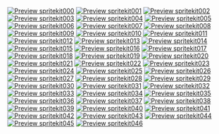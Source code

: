 [![Preview spritekit000](./img/spritekit000.png)](./000_spritekit.md)
[![Preview spritekit001](./img/spritekit001.png)](./001_spritekit.md)
[![Preview spritekit002](./img/spritekit002.png)](./002_spritekit.md)
[![Preview spritekit003](./img/spritekit003.png)](./003_spritekit.md)
[![Preview spritekit004](./img/spritekit004.png)](./004_spritekit.md)
[![Preview spritekit005](./img/spritekit005.png)](./005_spritekit.md)
[![Preview spritekit006](./img/spritekit006.png)](./006_spritekit.md)
[![Preview spritekit007](./img/spritekit007_001.png)](./007_spritekit.md)
[![Preview spritekit008](./img/spritekit008_001.png)](./008_spritekit.md)
[![Preview spritekit009](./img/spritekit009.png)](./009_spritekit.md)
[![Preview spritekit010](./img/spritekit010.png)](./010_spritekit.md)
[![Preview spritekit011](./img/spritekit011_001.png)](./011_spritekit.md)
[![Preview spritekit012](./img/spritekit012.png)](./012_spritekit.md)
[![Preview spritekit013](./img/spritekit013.png)](./013_spritekit.md)
[![Preview spritekit014](./img/spritekit014.png)](./014_spritekit.md)
[![Preview spritekit015](./img/spritekit015_001.png)](./015_spritekit.md)
[![Preview spritekit016](./img/spritekit016.png)](./016_spritekit.md)
[![Preview spritekit017](./img/spritekit017.png)](./017_spritekit.md)
[![Preview spritekit018](./img/spritekit018.png)](./018_spritekit.md)
[![Preview spritekit019](./img/spritekit019.png)](./019_spritekit.md)
[![Preview spritekit020](./img/spritekit020.png)](./020_spritekit.md)
[![Preview spritekit021](./img/spritekit021.png)](./021_spritekit.md)
[![Preview spritekit022](./img/spritekit022.png)](./022_spritekit.md)
[![Preview spritekit023](./img/spritekit023.png)](./023_spritekit.md)
[![Preview spritekit024](./img/spritekit024.png)](./024_spritekit.md)
[![Preview spritekit025](./img/spritekit025.png)](./025_spritekit.md)
[![Preview spritekit026](./img/spritekit026.png)](./026_spritekit.md)
[![Preview spritekit027](./img/spritekit027.png)](./027_spritekit.md)
[![Preview spritekit028](./img/spritekit028_001.png)](./028_spritekit.md)
[![Preview spritekit029](./img/spritekit029_001.png)](./029_spritekit.md)
[![Preview spritekit030](./img/spritekit030.png)](./030_spritekit.md)
[![Preview spritekit031](./img/spritekit031.png)](./031_spritekit.md)
[![Preview spritekit032](./img/spritekit032.png)](./032_spritekit.md)
[![Preview spritekit033](./img/spritekit033.png)](./033_spritekit.md)
[![Preview spritekit034](./img/spritekit034.png)](./034_spritekit.md)
[![Preview spritekit035](./img/spritekit035.png)](./035_spritekit.md)
[![Preview spritekit036](./img/spritekit036.png)](./036_spritekit.md)
[![Preview spritekit037](./img/spritekit037.png)](./037_spritekit.md)
[![Preview spritekit038](./img/spritekit038.png)](./038_spritekit.md)
[![Preview spritekit039](./img/spritekit039.png)](./039_spritekit.md)
[![Preview spritekit040](./img/spritekit040.png)](./040_spritekit.md)
[![Preview spritekit041](./img/spritekit041.png)](./041_spritekit.md)
[![Preview spritekit042](./img/spritekit042.png)](./042_spritekit.md)
[![Preview spritekit043](./img/spritekit043.png)](./043_spritekit.md)
[![Preview spritekit044](./img/spritekit044.png)](./044_spritekit.md)
[![Preview spritekit045](./img/spritekit045.png)](./045_spritekit.md)
[![Preview spritekit046](./img/spritekit046.png)](./046_spritekit.md)
